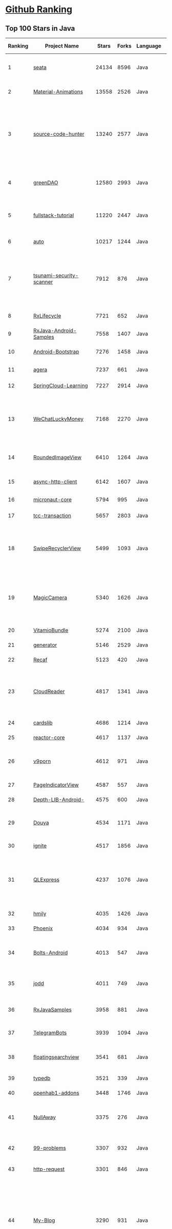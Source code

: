 [Github Ranking](../README.md)
==========

## Top 100 Stars in Java

| Ranking | Project Name | Stars | Forks | Language | Open Issues | Description | Last Commit |
| ------- | ------------ | ----- | ----- | -------- | ----------- | ----------- | ----------- |
| 1 | [seata](https://github.com/seata/seata) | 24134 | 8596 | Java | 680 | :fire: Seata is an easy-to-use, high-performance, open source distributed transaction solution. | 2023-08-18T03:02:07Z |
| 2 | [Material-Animations](https://github.com/lgvalle/Material-Animations) | 13558 | 2526 | Java | 14 | Android Transition animations explanation with examples. | 2019-04-02T15:42:38Z |
| 3 | [source-code-hunter](https://github.com/doocs/source-code-hunter) | 13240 | 2577 | Java | 8 | 😱 从源码层面，剖析挖掘互联网行业主流技术的底层实现原理，为广大开发者 “提升技术深度” 提供便利。目前开放 Spring 全家桶，Mybatis、Netty、Dubbo 框架，及 Redis、Tomcat 中间件等 | 2023-08-11T06:25:06Z |
| 4 | [greenDAO](https://github.com/greenrobot/greenDAO) | 12580 | 2993 | Java | 193 | greenDAO is a light & fast ORM solution for Android that maps objects to SQLite databases. | 2021-11-04T06:43:48Z |
| 5 | [fullstack-tutorial](https://github.com/frank-lam/fullstack-tutorial) | 11220 | 2447 | Java | 18 | 🚀 fullstack tutorial 2022，后台技术栈/架构师之路/全栈开发社区，春招/秋招/校招/面试 | 2022-12-02T03:33:19Z |
| 6 | [auto](https://github.com/google/auto) | 10217 | 1244 | Java | 68 | A collection of source code generators for Java. | 2023-08-16T00:42:57Z |
| 7 | [tsunami-security-scanner](https://github.com/google/tsunami-security-scanner) | 7912 | 876 | Java | 35 | Tsunami is a general purpose network security scanner with an extensible plugin system for detecting high severity vulnerabilities with high confidence. | 2023-07-27T21:32:46Z |
| 8 | [RxLifecycle](https://github.com/trello/RxLifecycle) | 7721 | 652 | Java | 3 | Lifecycle handling APIs for Android apps using RxJava | 2023-03-23T15:41:20Z |
| 9 | [RxJava-Android-Samples](https://github.com/kaushikgopal/RxJava-Android-Samples) | 7558 | 1407 | Java | 5 | Learning RxJava for Android by example | 2023-08-08T02:18:57Z |
| 10 | [Android-Bootstrap](https://github.com/Bearded-Hen/Android-Bootstrap) | 7276 | 1458 | Java | 29 | Bootstrap style widgets for Android, with Glyph Icons | 2021-09-02T06:14:15Z |
| 11 | [agera](https://github.com/google/agera) | 7237 | 661 | Java | 4 | Reactive Programming for Android | 2022-01-13T14:58:57Z |
| 12 | [SpringCloud-Learning](https://github.com/dyc87112/SpringCloud-Learning) | 7227 | 2914 | Java | 15 | Spring Cloud基础教程，持续连载更新中 | 2023-02-22T07:00:15Z |
| 13 | [WeChatLuckyMoney](https://github.com/geeeeeeeeek/WeChatLuckyMoney) | 7168 | 2270 | Java | 0 | :money_with_wings: WeChat's lucky money helper (微信抢红包插件) by Zhongyi Tong. An Android app that helps you snatch red packets in WeChat groups.  | 2019-01-25T02:02:51Z |
| 14 | [RoundedImageView](https://github.com/vinc3m1/RoundedImageView) | 6410 | 1264 | Java | 0 | A fast ImageView that supports rounded corners, ovals, and circles. | 2023-01-27T18:56:33Z |
| 15 | [async-http-client](https://github.com/AsyncHttpClient/async-http-client) | 6142 | 1607 | Java | 84 | Asynchronous Http and WebSocket Client library for Java  | 2023-08-19T10:53:27Z |
| 16 | [micronaut-core](https://github.com/micronaut-projects/micronaut-core) | 5794 | 995 | Java | 541 | Micronaut Application Framework | 2023-08-19T07:22:43Z |
| 17 | [tcc-transaction](https://github.com/changmingxie/tcc-transaction) | 5657 | 2803 | Java | 6 | tcc-transaction是TCC型事务java实现 | 2023-08-16T08:44:45Z |
| 18 | [SwipeRecyclerView](https://github.com/yanzhenjie/SwipeRecyclerView) | 5499 | 1093 | Java | 107 | :melon: RecyclerView侧滑菜单，Item拖拽，滑动删除Item，自动加载更多，HeaderView，FooterView，Item分组黏贴。 | 2022-10-21T02:44:29Z |
| 19 | [MagicCamera](https://github.com/wuhaoyu1990/MagicCamera) | 5340 | 1626 | Java | 96 | Real-time Filter Camera&VideoRecorder And ImageEditor With Face Beauty For Android---包含美颜等40余种实时滤镜相机，可拍照、录像、图片修改 | 2020-10-22T09:22:50Z |
| 20 | [VitamioBundle](https://github.com/yixia/VitamioBundle) | 5274 | 2100 | Java | 292 | Vitamio for Android | 2017-04-23T19:32:23Z |
| 21 | [generator](https://github.com/mybatis/generator) | 5146 | 2529 | Java | 7 | A code generator for MyBatis. | 2023-08-10T20:04:28Z |
| 22 | [Recaf](https://github.com/Col-E/Recaf) | 5123 | 420 | Java | 77 | The modern Java bytecode editor | 2023-08-18T18:47:57Z |
| 23 | [CloudReader](https://github.com/youlookwhat/CloudReader) | 4817 | 1341 | Java | 6 | 🗡️  云阅：一款基于网易云音乐UI，使用玩Android Api，Retrofit2 + RxJava2 + Room + MVVM-databinding架构开发的Android客户端 | 2023-04-12T05:44:49Z |
| 24 | [cardslib](https://github.com/gabrielemariotti/cardslib) | 4686 | 1214 | Java | 168 | Android Library to build a UI Card | 2021-11-18T19:50:33Z |
| 25 | [reactor-core](https://github.com/reactor/reactor-core) | 4617 | 1137 | Java | 92 | Non-Blocking Reactive Foundation for the JVM | 2023-08-17T11:12:44Z |
| 26 | [v9porn](https://github.com/techGay/v9porn) | 4612 | 971 | Java | 73 | 9*Porn Android 客户端，突破游客每天观看10次视频的限制，还可以下载视频 | 2022-06-11T17:27:31Z |
| 27 | [PageIndicatorView](https://github.com/romandanylyk/PageIndicatorView) | 4587 | 557 | Java | 39 | An page indicator for Android ViewPager | 2021-10-15T05:11:14Z |
| 28 | [Depth-LIB-Android-](https://github.com/danielzeller/Depth-LIB-Android-) | 4575 | 600 | Java | 11 | A library that gives depth to Views. | 2018-11-06T20:31:49Z |
| 29 | [Douya](https://github.com/zhanghai/Douya) | 4534 | 1171 | Java | 17 | 开源的 Material Design 豆瓣客户端（A Material Design app for douban.com） | 2021-06-14T20:48:22Z |
| 30 | [ignite](https://github.com/apache/ignite) | 4517 | 1856 | Java | 33 | Apache Ignite | 2023-08-19T15:42:27Z |
| 31 | [QLExpress](https://github.com/alibaba/QLExpress) | 4237 | 1076 | Java | 34 | QLExpress is a powerful, lightweight, dynamic language for the Java platform aimed at improving developers’ productivity in different business scenes. | 2023-08-20T01:28:03Z |
| 32 | [hmily](https://github.com/dromara/hmily) | 4035 | 1426 | Java | 47 | Distributed transaction solutions | 2023-08-19T06:58:12Z |
| 33 | [Phoenix](https://github.com/Yalantis/Phoenix) | 4034 | 934 | Java | 11 | Phoenix Pull-to-Refresh | 2022-09-22T09:40:03Z |
| 34 | [Bolts-Android](https://github.com/BoltsFramework/Bolts-Android) | 4013 | 547 | Java | 21 | Bolts is a collection of low-level libraries designed to make developing mobile apps easier. | 2019-03-11T14:59:13Z |
| 35 | [jodd](https://github.com/oblac/jodd) | 4011 | 749 | Java | 1 | Jodd! Lightweight. Java. Zero dependencies. Use what you like. | 2022-06-22T08:33:22Z |
| 36 | [RxJavaSamples](https://github.com/rengwuxian/RxJavaSamples) | 3958 | 881 | Java | 22 | RxJava 2 和 Retrofit 结合使用的几个最常见使用方式举例 | 2018-01-16T14:39:53Z |
| 37 | [TelegramBots](https://github.com/rubenlagus/TelegramBots) | 3939 | 1094 | Java | 167 | Java library to create bots using Telegram Bots API | 2023-08-19T17:41:53Z |
| 38 | [floatingsearchview](https://github.com/arimorty/floatingsearchview) | 3541 | 681 | Java | 62 | A search view that implements a floating search bar also known as persistent search | 2022-08-28T17:46:50Z |
| 39 | [typedb](https://github.com/vaticle/typedb) | 3521 | 339 | Java | 171 | TypeDB: a strongly-typed database | 2023-08-16T17:24:48Z |
| 40 | [openhab1-addons](https://github.com/openhab/openhab1-addons) | 3448 | 1746 | Java | 237 | Add-ons for openHAB 1.x | 2021-01-18T20:08:08Z |
| 41 | [NullAway](https://github.com/uber/NullAway) | 3375 | 276 | Java | 88 | A tool to help eliminate NullPointerExceptions (NPEs) in your Java code with low build-time overhead | 2023-08-19T02:53:52Z |
| 42 | [99-problems](https://github.com/shekhargulati/99-problems) | 3307 | 932 | Java | 5 | This is an adaptation of the Ninety-Nine Prolog Problems written by Werner Hett. | 2020-10-30T07:19:57Z |
| 43 | [http-request](https://github.com/kevinsawicki/http-request) | 3301 | 846 | Java | 69 | Java HTTP Request Library | 2022-07-07T22:09:46Z |
| 44 | [My-Blog](https://github.com/ZHENFENG13/My-Blog) | 3290 | 931 | Java | 8 | :palm_tree::octocat:A simple & beautiful blogging system implemented with spring-boot & thymeleaf & mybatis My Blog 是由 SpringBoot + Mybatis + Thymeleaf 等技术实现的 Java 博客系统，页面美观、功能齐全、部署简单及完善的代码，一定会给使用者无与伦比的体验 | 2023-07-19T04:52:20Z |
| 45 | [bitcoin-wallet](https://github.com/bitcoin-wallet/bitcoin-wallet) | 3286 | 1990 | Java | 61 | Bitcoin Wallet app for your Android device. Standalone Bitcoin node, no centralized backend required. | 2023-08-03T10:45:34Z |
| 46 | [BubbleSeekBar](https://github.com/woxingxiao/BubbleSeekBar) | 3258 | 517 | Java | 52 | A beautiful Android custom seekbar, which has a bubble view with progress appearing upon when seeking. 自定义SeekBar，进度变化更以可视化气泡样式呈现 | 2022-06-29T13:11:46Z |
| 47 | [UETool](https://github.com/eleme/UETool) | 3242 | 338 | Java | 2 | Show/edit any view's attributions on the screen. | 2022-11-01T08:08:23Z |
| 48 | [android-saripaar](https://github.com/ragunathjawahar/android-saripaar) | 3232 | 473 | Java | 60 | UI form validation library for Android | 2020-12-03T16:41:19Z |
| 49 | [Highlight](https://github.com/hongyangAndroid/Highlight) | 3134 | 597 | Java | 61 | 一个用于app指向性功能高亮的库 | 2022-01-12T03:01:36Z |
| 50 | [android-adDialog](https://github.com/yipianfengye/android-adDialog) | 3116 | 585 | Java | 20 | 一个简单，强大的广告活动弹窗控件 | 2016-09-21T01:17:26Z |
| 51 | [metersphere](https://github.com/metersphere/metersphere) | 9989 | 2305 | Java | 150 | MeterSphere 一站式开源持续测试平台，为软件质量保驾护航。搞测试，就选 MeterSphere！ | 2023-08-19T10:35:14Z |
| 52 | [Java-WebSocket](https://github.com/TooTallNate/Java-WebSocket) | 9920 | 2559 | Java | 43 | A barebones WebSocket client and server implementation written in 100% Java. | 2023-07-31T12:54:48Z |
| 53 | [supertokens-core](https://github.com/supertokens/supertokens-core) | 9845 | 362 | Java | 97 | Open source alternative to Auth0 / Firebase Auth / AWS Cognito  | 2023-08-18T01:39:35Z |
| 54 | [glide-transformations](https://github.com/wasabeef/glide-transformations) | 9808 | 1429 | Java | 50 | An Android transformation library providing a variety of image transformations for Glide. | 2022-03-08T16:07:21Z |
| 55 | [Fragmentation](https://github.com/YoKeyword/Fragmentation) | 9727 | 2137 | Java | 190 | [DEPRECATED] A powerful library that manage Fragment for Android | 2021-06-03T12:38:20Z |
| 56 | [cryptomator](https://github.com/cryptomator/cryptomator) | 9677 | 1006 | Java | 246 | Multi-platform transparent client-side encryption of your files in the cloud | 2023-08-19T22:35:00Z |
| 57 | [languagetool](https://github.com/languagetool-org/languagetool) | 9564 | 1128 | Java | 1863 | Style and Grammar Checker for 25+ Languages | 2023-08-19T15:56:31Z |
| 58 | [Mycat-Server](https://github.com/MyCATApache/Mycat-Server) | 9426 | 3893 | Java | 918 | None | 2023-08-08T11:41:23Z |
| 59 | [toBeBetterJavaer](https://github.com/itwanger/toBeBetterJavaer) | 9101 | 1379 | Java | 28 | 一份通俗易懂、风趣幽默的Java学习指南，内容涵盖Java基础、Java并发编程、Java虚拟机、Java企业级开发、Java面试等核心知识点。学Java，就认准二哥的Java进阶之路😄 | 2023-08-18T14:18:49Z |
| 60 | [android-gpuimage](https://github.com/cats-oss/android-gpuimage) | 8734 | 2264 | Java | 327 | Android filters based on OpenGL (idea from GPUImage for iOS) | 2022-08-03T16:07:30Z |
| 61 | [buck](https://github.com/facebook/buck) | 8568 | 1232 | Java | 204 | A fast build system that encourages the creation of small, reusable modules over a variety of platforms and languages. | 2023-05-04T22:13:59Z |
| 62 | [Android-SpinKit](https://github.com/ybq/Android-SpinKit) | 8466 | 1310 | Java | 56 | Android  loading animations | 2023-05-28T14:27:04Z |
| 63 | [dropwizard](https://github.com/dropwizard/dropwizard) | 8421 | 3464 | Java | 11 | A damn simple library for building production-ready RESTful web services. | 2023-08-18T01:07:22Z |
| 64 | [Signal-Server](https://github.com/signalapp/Signal-Server) | 8391 | 2017 | Java | 0 | Server supporting the Signal Private Messenger applications on Android, Desktop, and iOS | 2023-08-18T22:46:31Z |
| 65 | [spider-flow](https://github.com/ssssssss-team/spider-flow) | 8311 | 1596 | Java | 10 | 新一代爬虫平台，以图形化方式定义爬虫流程，不写代码即可完成爬虫。 | 2023-06-14T22:27:23Z |
| 66 | [Android-Debug-Database](https://github.com/amitshekhariitbhu/Android-Debug-Database) | 8247 | 882 | Java | 73 | A library for debugging android databases and shared preferences - Make Debugging Great Again | 2023-01-18T08:06:22Z |
| 67 | [MaterialViewPager](https://github.com/florent37/MaterialViewPager) | 8184 | 1503 | Java | 180 | A Material Design ViewPager easy to use library | 2018-10-12T01:11:20Z |
| 68 | [datahub](https://github.com/datahub-project/datahub) | 8155 | 2380 | Java | 78 | The Metadata Platform for the Modern Data Stack | 2023-08-20T02:22:50Z |
| 69 | [react-native-image-picker](https://github.com/react-native-image-picker/react-native-image-picker) | 8128 | 2034 | Java | 206 | :sunrise_over_mountains: A React Native module that allows you to use native UI to select media from the device library or directly from the camera. | 2023-08-16T10:42:30Z |
| 70 | [atlas](https://github.com/alibaba/atlas) | 8105 | 1521 | Java | 85 | A powerful Android Dynamic Component Framework. | 2022-01-27T14:31:30Z |
| 71 | [LitePal](https://github.com/guolindev/LitePal) | 8010 | 1597 | Java | 87 | An Android library that makes developers use SQLite database extremely easy. | 2022-08-19T08:29:56Z |
| 72 | [shenyu](https://github.com/apache/shenyu) | 8006 | 2803 | Java | 103 | Apache ShenYu is a Java native API Gateway for service proxy, protocol conversion and API governance. | 2023-08-20T02:46:51Z |
| 73 | [shardingsphere-elasticjob](https://github.com/apache/shardingsphere-elasticjob) | 7933 | 3285 | Java | 158 | Distributed scheduled job framework | 2023-07-24T06:11:00Z |
| 74 | [tsunami-security-scanner](https://github.com/google/tsunami-security-scanner) | 7912 | 876 | Java | 35 | Tsunami is a general purpose network security scanner with an extensible plugin system for detecting high severity vulnerabilities with high confidence. | 2023-07-27T21:32:46Z |
| 75 | [spring-security](https://github.com/spring-projects/spring-security) | 7891 | 5569 | Java | 891 | Spring Security | 2023-08-19T23:08:22Z |
| 76 | [HomeMirror](https://github.com/HannahMitt/HomeMirror) | 7886 | 688 | Java | 32 | Android application powering the mirror in my house | 2023-05-28T16:33:49Z |
| 77 | [material-theme-jetbrains](https://github.com/ChrisRM/material-theme-jetbrains) | 7866 | 475 | Java | 0 | JetBrains theme of Material Theme | 2022-01-26T21:43:17Z |
| 78 | [checkstyle](https://github.com/checkstyle/checkstyle) | 7809 | 8590 | Java | 773 | Checkstyle is a development tool to help programmers write Java code that adheres to a coding standard. By default it supports the Google Java Style Guide and Sun Code Conventions, but is highly configurable. It can be invoked with an ANT task and a command line program. | 2023-08-20T01:01:16Z |
| 79 | [otter](https://github.com/alibaba/otter) | 7780 | 2538 | Java | 307 | 阿里巴巴分布式数据库同步系统(解决中美异地机房) | 2023-05-31T06:18:33Z |
| 80 | [metrics](https://github.com/dropwizard/metrics) | 7753 | 1820 | Java | 5 | :chart_with_upwards_trend: Capturing JVM- and application-level metrics. So you know what's going on. | 2023-08-19T21:42:36Z |
| 81 | [RxLifecycle](https://github.com/trello/RxLifecycle) | 7721 | 652 | Java | 3 | Lifecycle handling APIs for Android apps using RxJava | 2023-03-23T15:41:20Z |
| 82 | [Hippy](https://github.com/Tencent/Hippy) | 7582 | 902 | Java | 3 | Hippy is designed to easily build cross-platform dynamic apps. 👏 | 2023-08-18T15:35:44Z |
| 83 | [RxJava-Android-Samples](https://github.com/kaushikgopal/RxJava-Android-Samples) | 7558 | 1407 | Java | 5 | Learning RxJava for Android by example | 2023-08-08T02:18:57Z |
| 84 | [AndroidAsync](https://github.com/koush/AndroidAsync) | 7431 | 1572 | Java | 336 | Asynchronous socket, http(s) (client+server) and websocket library for android. Based on nio, not threads. | 2022-11-23T15:20:07Z |
| 85 | [android-classyshark](https://github.com/google/android-classyshark) | 7361 | 900 | Java | 39 | Android and Java bytecode viewer | 2023-05-19T10:01:03Z |
| 86 | [dagger](https://github.com/square/dagger) | 7311 | 3113 | Java | 59 | A fast dependency injector for Android and Java. | 2021-08-26T11:07:52Z |
| 87 | [ShortcutBadger](https://github.com/leolin310148/ShortcutBadger) | 7288 | 1339 | Java | 178 | An Android library supports badge notification like iOS in Samsung, LG, Sony and HTC launchers. | 2022-11-29T15:20:47Z |
| 88 | [Android-Bootstrap](https://github.com/Bearded-Hen/Android-Bootstrap) | 7276 | 1458 | Java | 29 | Bootstrap style widgets for Android, with Glyph Icons | 2021-09-02T06:14:15Z |
| 89 | [jmeter](https://github.com/apache/jmeter) | 7271 | 1936 | Java | 688 | Apache JMeter open-source load testing tool for analyzing and measuring the performance of a variety of services | 2023-08-16T23:11:17Z |
| 90 | [testcontainers-java](https://github.com/testcontainers/testcontainers-java) | 7267 | 1488 | Java | 375 | Testcontainers is a Java library that supports JUnit tests, providing lightweight, throwaway instances of common databases, Selenium web browsers, or anything else that can run in a Docker container. | 2023-08-20T00:17:09Z |
| 91 | [agera](https://github.com/google/agera) | 7237 | 661 | Java | 4 | Reactive Programming for Android | 2022-01-13T14:58:57Z |
| 92 | [UltimateRecyclerView](https://github.com/cymcsg/UltimateRecyclerView) | 7231 | 1455 | Java | 183 | A RecyclerView(advanced and flexible version of ListView in Android) with refreshing,loading more,animation and many other features. | 2020-07-21T09:50:37Z |
| 93 | [SpringCloud-Learning](https://github.com/dyc87112/SpringCloud-Learning) | 7227 | 2914 | Java | 15 | Spring Cloud基础教程，持续连载更新中 | 2023-02-22T07:00:15Z |
| 94 | [TakePhoto](https://github.com/crazycodeboy/TakePhoto) | 7223 | 1513 | Java | 421 | 一款用于在Android设备上获取照片（拍照或从相册、文件中选择）、裁剪图片、压缩图片的开源工具库 | 2019-08-26T09:42:27Z |
| 95 | [WeChatLuckyMoney](https://github.com/geeeeeeeeek/WeChatLuckyMoney) | 7168 | 2270 | Java | 0 | :money_with_wings: WeChat's lucky money helper (微信抢红包插件) by Zhongyi Tong. An Android app that helps you snatch red packets in WeChat groups.  | 2019-01-25T02:02:51Z |
| 96 | [Shadow](https://github.com/Tencent/Shadow) | 7093 | 1241 | Java | 265 | 零反射全动态Android插件框架 | 2023-04-20T08:11:05Z |
| 97 | [FrameworkBenchmarks](https://github.com/TechEmpower/FrameworkBenchmarks) | 7063 | 1886 | Java | 111 | Source for the TechEmpower Framework Benchmarks project | 2023-08-19T22:30:02Z |
| 98 | [SmartTabLayout](https://github.com/ogaclejapan/SmartTabLayout) | 7035 | 1364 | Java | 122 | A custom ViewPager title strip which gives continuous feedback to the user when scrolling | 2020-06-03T06:02:33Z |
| 99 | [VBlog](https://github.com/lenve/VBlog) | 6965 | 2930 | Java | 51 | V部落，Vue+SpringBoot实现的多用户博客管理平台! | 2023-05-28T15:31:22Z |
| 100 | [pentaho-kettle](https://github.com/pentaho/pentaho-kettle) | 6859 | 3318 | Java | 0 | Pentaho Data Integration ( ETL ) a.k.a Kettle | 2023-08-19T08:59:08Z |

